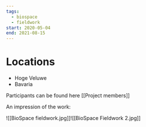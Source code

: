 ```yaml
---
tags:
  - biospace
  - fieldwork
start: 2020-05-04
end: 2021-08-15
---
```

# Locations
- Hoge Veluwe
- Bavaria

Participants can be found here [[Project members]]

An impression of the work:

![[BioSpace fieldwork.jpg]]![[BioSpace Fieldwork 2.jpg]]